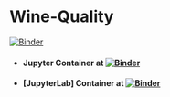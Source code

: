 # Wine-Quality

[![Binder](https://mybinder.org/static/logo.svg?v=f9f0d927b67cc9dc99d788c822ca21c0)](https://mybinder.org)

- #### Jupyter Container at [![Binder](https://mybinder.org/badge_logo.svg)](https://mybinder.org/v2/gh/optmogames/Wine-Quality.git/master)

- #### [JupyterLab] Container at [![Binder](https://mybinder.org/badge_logo.svg)](https://mybinder.org/v2/gh/optmogames/Wine-Quality.git/master?urlpath=lab)
